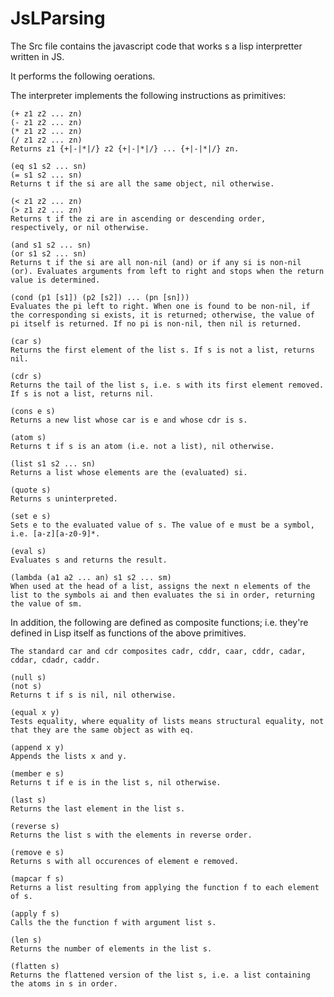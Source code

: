 # JsLParsing


The Src file contains the javascript code that works s a lisp interpretter written in JS. 

It performs the following oerations.

The interpreter implements the following instructions as primitives:

    (+ z1 z2 ... zn)
    (- z1 z2 ... zn)
    (* z1 z2 ... zn)
    (/ z1 z2 ... zn)
    Returns z1 {+|-|*|/} z2 {+|-|*|/} ... {+|-|*|/} zn.

    (eq s1 s2 ... sn)
    (= s1 s2 ... sn)
    Returns t if the si are all the same object, nil otherwise.

    (< z1 z2 ... zn)
    (> z1 z2 ... zn)
    Returns t if the zi are in ascending or descending order, respectively, or nil otherwise.

    (and s1 s2 ... sn)
    (or s1 s2 ... sn)
    Returns t if the si are all non-nil (and) or if any si is non-nil (or). Evaluates arguments from left to right and stops when the return value is determined.

    (cond (p1 [s1]) (p2 [s2]) ... (pn [sn]))
    Evaluates the pi left to right. When one is found to be non-nil, if the corresponding si exists, it is returned; otherwise, the value of pi itself is returned. If no pi is non-nil, then nil is returned.

    (car s)
    Returns the first element of the list s. If s is not a list, returns nil.

    (cdr s)
    Returns the tail of the list s, i.e. s with its first element removed. If s is not a list, returns nil.

    (cons e s)
    Returns a new list whose car is e and whose cdr is s.

    (atom s)
    Returns t if s is an atom (i.e. not a list), nil otherwise.

    (list s1 s2 ... sn)
    Returns a list whose elements are the (evaluated) si.

    (quote s)
    Returns s uninterpreted.

    (set e s)
    Sets e to the evaluated value of s. The value of e must be a symbol, i.e. [a-z][a-z0-9]*.

    (eval s)
    Evaluates s and returns the result.

    (lambda (a1 a2 ... an) s1 s2 ... sm)
    When used at the head of a list, assigns the next n elements of the list to the symbols ai and then evaluates the si in order, returning the value of sm. 

In addition, the following are defined as composite functions; i.e. they're defined in Lisp itself as functions of the above primitives.

    The standard car and cdr composites cadr, cddr, caar, cddr, cadar, cddar, cdadr, caddr.

    (null s)
    (not s)
    Returns t if s is nil, nil otherwise.

    (equal x y)
    Tests equality, where equality of lists means structural equality, not that they are the same object as with eq.

    (append x y)
    Appends the lists x and y.

    (member e s)
    Returns t if e is in the list s, nil otherwise.

    (last s)
    Returns the last element in the list s.

    (reverse s)
    Returns the list s with the elements in reverse order.

    (remove e s)
    Returns s with all occurences of element e removed.

    (mapcar f s)
    Returns a list resulting from applying the function f to each element of s.

    (apply f s)
    Calls the the function f with argument list s.     

    (len s)
    Returns the number of elements in the list s.

    (flatten s)
    Returns the flattened version of the list s, i.e. a list containing the atoms in s in order. 
